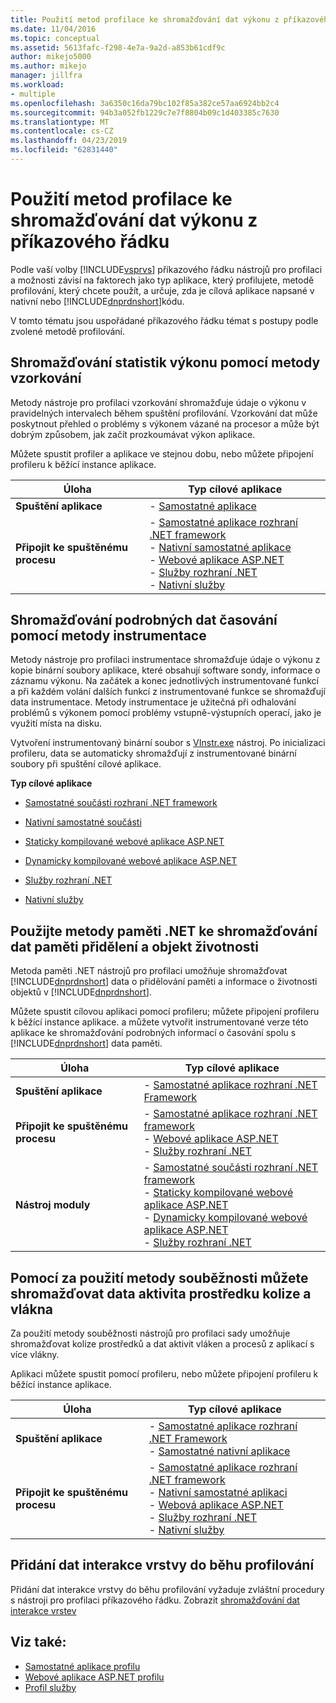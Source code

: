 ```yaml
---
title: Použití metod profilace ke shromažďování dat výkonu z příkazového řádku | Dokumentace Microsoftu
ms.date: 11/04/2016
ms.topic: conceptual
ms.assetid: 5613fafc-f298-4e7a-9a2d-a853b61cdf9c
author: mikejo5000
ms.author: mikejo
manager: jillfra
ms.workload:
- multiple
ms.openlocfilehash: 3a6350c16da79bc102f85a382ce57aa6924bb2c4
ms.sourcegitcommit: 94b3a052fb1229c7e7f8804b09c1d403385c7630
ms.translationtype: MT
ms.contentlocale: cs-CZ
ms.lasthandoff: 04/23/2019
ms.locfileid: "62831440"
---
```

# <a name="use-profiling-methods-to-collect-performance-data-from-the-command-line"></a>Použití metod profilace ke shromažďování dat výkonu z příkazového řádku
Podle vaší volby [!INCLUDE[vsprvs](../code-quality/includes/vsprvs_md.md)] příkazového řádku nástrojů pro profilaci a možnosti závisí na faktorech jako typ aplikace, který profilujete, metodě profilování, který chcete použít, a určuje, zda je cílová aplikace napsané v nativní nebo [!INCLUDE[dnprdnshort](../code-quality/includes/dnprdnshort_md.md)]kódu.

 V tomto tématu jsou uspořádané příkazového řádku témat s postupy podle zvolené metodě profilování.

## <a name="use-the-sampling-method-to-collect-performance-statistics"></a>Shromažďování statistik výkonu pomocí metody vzorkování
 Metody nástroje pro profilaci vzorkování shromažďuje údaje o výkonu v pravidelných intervalech během spuštění profilování. Vzorkování dat může poskytnout přehled o problémy s výkonem vázané na procesor a může být dobrým způsobem, jak začít prozkoumávat výkon aplikace.

 Můžete spustit profiler a aplikace ve stejnou dobu, nebo můžete připojení profileru k běžící instance aplikace.

|Úloha|Typ cílové aplikace|
|----------|-----------------------------|
|**Spuštění aplikace**|-   [Samostatné aplikace](../profiling/how-to-launch-a-stand-alone-app-and-collect-application-statistics.md)|
|**Připojit ke spuštěnému procesu**|-   [Samostatné aplikace rozhraní .NET framework](../profiling/how-to-attach-the-profiler-to-a-dotnet-app-and-collect-application-statistics.md)<br />-   [Nativní samostatné aplikace](../profiling/how-to-attach-the-profiler-to-a-native-app-and-collect-application-statistics.md)<br />-   [Webové aplikace ASP.NET](../profiling/how-to-attach-the-profiler-to-an-aspnet-web-application-to-collect-application-statistics-by-using-the-command-line.md)<br />-   [Služby rozhraní .NET](../profiling/how-to-attach-the-profiler-to-a-dotnet-service-to-collect-application-statistics-by-using-the-command-line.md)<br />-   [Nativní služby](../profiling/how-to-attach-the-profiler-to-a-native-service-to-collect-application-statistics-by-using-the-command-line.md)|

## <a name="use-the-instrumentation-method-to-collect-detailed-timing-data"></a>Shromažďování podrobných dat časování pomocí metody instrumentace
 Metody nástroje pro profilaci instrumentace shromažďuje údaje o výkonu z kopie binární soubory aplikace, které obsahují software sondy, informace o záznamu výkonu. Na začátek a konec jednotlivých instrumentované funkcí a při každém volání dalších funkcí z instrumentované funkce se shromažďují data instrumentace. Metody instrumentace je užitečná při odhalování problémů s výkonem pomocí problémy vstupně-výstupních operací, jako je využití místa na disku.

 Vytvoření instrumentovaný binární soubor s [VInstr.exe](../profiling/vsinstr.md) nástroj. Po inicializaci profileru, data se automaticky shromažďují z instrumentované binární soubory při spuštění cílové aplikace.

 **Typ cílové aplikace**

- [Samostatné součásti rozhraní .NET framework](../profiling/how-to-instrument-a-dotnet-framework-component-and-collect-timing-data.md)

- [Nativní samostatné součásti](../profiling/how-to-instrument-a-native-component-and-collect-timing-data.md)

- [Staticky kompilované webové aplikace ASP.NET](../profiling/how-to-instrument-statically-compiled-aspnet-and-collect-detailed-timing-data.md)

- [Dynamicky kompilované webové aplikace ASP.NET](../profiling/how-to-instrument-a-dynamically-compiled-aspnet-app-and-collect-timing-data.md)

- [Služby rozhraní .NET](../profiling/how-to-instrument-a-dotnet-service-and-collect-detailed-timing-data-by-using-the-profiler-command-line.md)

- [Nativní služby](../profiling/how-to-instrument-a-native-service-and-collect-detailed-timing-data-by-using-the-profiler-command-line.md)

## <a name="use-net-memory-methods-to-collect-memory-allocation-and-object-lifetime-data"></a>Použijte metody paměti .NET ke shromažďování dat paměti přidělení a objekt životnosti
 Metoda paměti .NET nástrojů pro profilaci umožňuje shromažďovat [!INCLUDE[dnprdnshort](../code-quality/includes/dnprdnshort_md.md)] data o přidělování paměti a informace o životnosti objektů v [!INCLUDE[dnprdnshort](../code-quality/includes/dnprdnshort_md.md)].

 Můžete spustit cílovou aplikaci pomocí profileru; můžete připojení profileru k běžící instance aplikace. a můžete vytvořit instrumentované verze této aplikace ke shromažďování podrobných informací o časování spolu s [!INCLUDE[dnprdnshort](../code-quality/includes/dnprdnshort_md.md)] data paměti.

|Úloha|Typ cílové aplikace|
|----------|-----------------------------|
|**Spuštění aplikace**|-   [Samostatné aplikace rozhraní .NET Framework](../profiling/how-to-launch-a-stand-alone-dotnet-framework-app-to-collect-memory-data.md)|
|**Připojit ke spuštěnému procesu**|-   [Samostatné aplikace rozhraní .NET framework](../profiling/how-to-attach-the-profiler-to-a-dotnet-framework-app-to-collect-memory-data.md)<br />-   [Webové aplikace ASP.NET](../profiling/how-to-attach-the-profiler-to-an-aspnet-web-application-to-collect-memory-data-by-using-the-command-line.md)<br />-   [Služby rozhraní .NET](../profiling/how-to-attach-the-profiler-to-a-dotnet-service-to-collect-memory-data-by-using-the-command-line.md)|
|**Nástroj moduly**|-   [Samostatné součásti rozhraní .NET framework](../profiling/how-to-instrument-a-dotnet-framework-component-and-collect-memory-data.md)<br />-   [Staticky kompilované webové aplikace ASP.NET](../profiling/how-to-instrument-a-statically-compiled-aspnet-app-and-collect-memory-data.md)<br />-   [Dynamicky kompilované webové aplikace ASP.NET](../profiling/how-to-instrument-a-dynamically-compiled-aspnet-web-application-and-collect-memory-data.md)<br />-   [Služby rozhraní .NET](../profiling/how-to-instrument-a-dotnet-framework-service-and-collect-memory-data-by-using-the-profiler-command-line.md)|

## <a name="use-the-concurrency-method-to-collect-resource-contention-and-thread-activity-data"></a>Pomocí za použití metody souběžnosti můžete shromažďovat data aktivita prostředku kolize a vlákna
 Za použití metody souběžnosti nástrojů pro profilaci sady umožňuje shromažďovat kolize prostředků a dat aktivit vláken a procesů z aplikací s více vlákny.

 Aplikaci můžete spustit pomocí profileru, nebo můžete připojení profileru k běžící instance aplikace.

|Úloha|Typ cílové aplikace|
|----------|-----------------------------|
|**Spuštění aplikace**|-   [Samostatné aplikace rozhraní .NET Framework](../profiling/how-to-launch-a-stand-alone-dotnet-framework-app-to-collect-concurrency-data.md)<br />-   [Samostatné nativní aplikace](../profiling/how-to-launch-a-stand-alone-native-application-to-collect-concurrency-data.md)|
|**Připojit ke spuštěnému procesu**|-   [Samostatné aplikace rozhraní .NET framework](../profiling/how-to-attach-the-profiler-to-a-dotnet-app-and-collect-concurrency-data.md)<br />-   [Nativní samostatné aplikaci](../profiling/how-to-attach-the-profiler-to-a-native-app-and-collect-concurrency-data.md)<br />-   [Webová aplikace ASP.NET](../profiling/how-to-attach-the-profiler-to-an-aspnet-web-application-to-collect-concurrency-data-by-using-the-command-line.md)<br />-   [Služby rozhraní .NET](../profiling/how-to-attach-the-profiler-to-a-dotnet-service-to-collect-concurrency-data-by-using-the-command-line.md)<br />-   [Nativní služby](../profiling/how-to-attach-the-profiler-to-a-native-service-to-collect-concurrency-data-by-using-the-command-line.md)|

## <a name="add-tier-interaction-data-to-a-profiling-run"></a>Přidání dat interakce vrstvy do běhu profilování
 Přidání dat interakce vrstvy do běhu profilování vyžaduje zvláštní procedury s nástroji pro profilaci příkazového řádku. Zobrazit [shromažďování dat interakce vrstev](../profiling/adding-tier-interaction-data-from-the-command-line.md)

## <a name="see-also"></a>Viz také:
- [Samostatné aplikace profilu](../profiling/command-line-profiling-of-stand-alone-applications.md)
- [Webové aplikace ASP.NET profilu](../profiling/command-line-profiling-of-aspnet-web-applications.md)
- [Profil služby](../profiling/command-line-profiling-of-services.md)